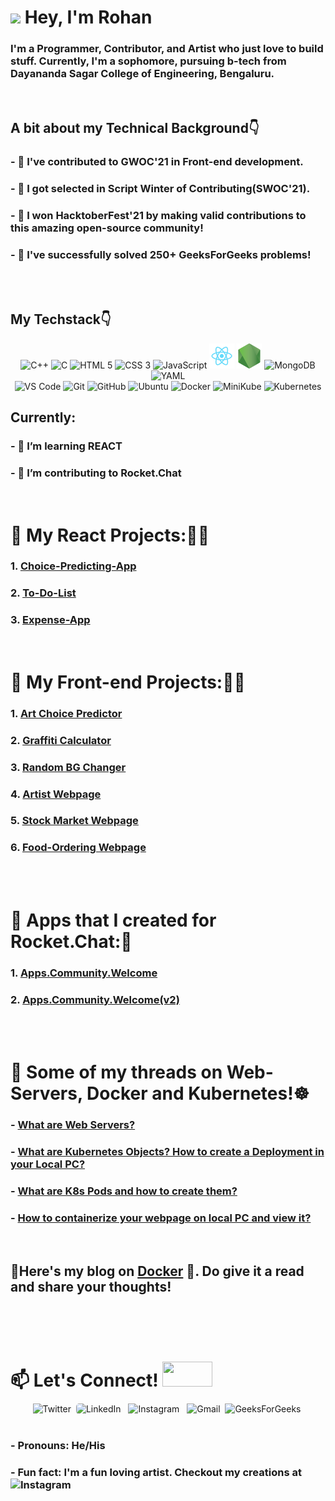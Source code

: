 #  <img src="https://github.com/TheDudeThatCode/TheDudeThatCode/blob/master/Assets/Hi.gif" width="29px">  Hey, I'm Rohan

### I'm a Programmer, Contributor, and Artist who just love to build stuff. Currently, I'm a sophomore, pursuing b-tech from Dayananda Sagar College of Engineering, Bengaluru.
<br>

## A bit about my Technical Background👇

### - 🔭 I've contributed to GWOC'21 in Front-end development.
### - 🔭 I got selected in Script Winter of Contributing(SWOC'21).
### - 🔭 I won HacktoberFest'21 by making valid contributions to this amazing open-source community!
### - 🔭 I've successfully solved 250+ GeeksForGeeks problems!
<br>
<br>

## My Techstack👇
<p align="center">
 <img src="https://user-images.githubusercontent.com/79656610/153699306-af31cd6d-8143-4877-b95d-72167f80cb3c.png" alt="C++" width="50" height="50"/>
 <img src="https://user-images.githubusercontent.com/79656610/153699416-b1272bcd-43ca-4c89-a7b6-8c05c25e4a69.png" alt="C" width="50" height="50"/>
 <img src="https://user-images.githubusercontent.com/79656610/153699679-1fc17584-dc68-4249-8afd-417c1dab74ac.png" alt="HTML 5" width="50" height="50"/> 
 <img src="https://user-images.githubusercontent.com/79656610/153699733-247200fc-6480-4905-addf-1d5e1ffba4a5.png" alt="CSS 3" width="40" height="40"/>
 <img src="https://user-images.githubusercontent.com/79656610/153699795-6577e1cb-e0e5-4946-a645-12fb9267a58a.png" alt="JavaScript" width="40" height="40"/>
 <img src="https://raw.githubusercontent.com/github/explore/80688e429a7d4ef2fca1e82350fe8e3517d3494d/topics/react/react.png" alt="REACT" width="40" height="40"/> 
 <img src="https://raw.githubusercontent.com/github/explore/80688e429a7d4ef2fca1e82350fe8e3517d3494d/topics/nodejs/nodejs.png" alt="NodeJS" width="40" height="40"/>
 <img src="https://user-images.githubusercontent.com/79656610/153700577-eb634580-1d8d-4be5-a820-90f9907a0490.png" alt="MongoDB" width="40" height="40"/>
 <img src="https://user-images.githubusercontent.com/79656610/153699740-e6dcd939-5f6b-4953-9a41-5c20f86a448e.png" alt="YAML" width="40" height="40"/>
<br>  
  <img src="https://user-images.githubusercontent.com/79656610/153700607-ba85ddb4-c095-45e0-88b3-20650b68cb9d.png" alt="VS Code" width="40" height="40"/>
  <img src="https://user-images.githubusercontent.com/79656610/153700633-9d435e43-2cb2-4cbb-b68f-b0efcbb5eb0d.png" alt="Git" width="40" height="40"/>
  <img src="https://user-images.githubusercontent.com/79656610/153700623-c9e7cb24-55fc-4697-924d-693f8bf769cd.png" alt="GitHub" width="40" height="40"/>
  <img src="https://user-images.githubusercontent.com/79656610/153700638-38b428c9-87a1-4cf4-8f20-a012b0878f24.png" alt="Ubuntu" width="40" height="40"/>
  <img src="https://user-images.githubusercontent.com/79656610/153700553-110a75e5-ca66-450f-869f-97b480e52733.png" alt="Docker" width="50" height="50"/>
  <img src="https://user-images.githubusercontent.com/79656610/153700581-282c6a67-b4b2-47f2-8217-6972104134b4.png" alt="MiniKube" width="40" height="40"/>
  <img src="https://user-images.githubusercontent.com/79656610/153700584-835b5a83-fec2-4372-a3d2-336aac49b158.png" alt="Kubernetes" width="55" height="55"/>
<p/>

## Currently:

###   - 🌱 I’m learning <strong>REACT</strong> 
###   - 👯 I’m contributing to Rocket.Chat

<br>

#  🎒 My React Projects:💂‍♀️<br>

### 1. [Choice-Predicting-App](https://github.com/Rohan749/Choice-Predicting-App)
### 2. [To-Do-List](https://github.com/Rohan749/To-Do-List_react-app)
### 3. [Expense-App](https://github.com/Rohan749/Expenses-App)

<br>

#  🎒 My Front-end Projects:💂‍♀️<br>

### 1. [Art Choice Predictor](https://github.com/Rohan749/Art-Choice-Predictor)

### 2. [Graffiti Calculator](https://github.com/Rohan749/Basic-Calculator) 
 
### 3. [Random BG Changer](https://github.com/Rohan749/Random-Background-Changing-Webpage) 

### 4. [Artist Webpage](https://github.com/Rohan749/Artist_webpage)  

### 5. [Stock Market Webpage](https://github.com/Rohan749/Stock-Market-Webpage) 

### 6. [Food-Ordering Webpage](https://github.com/Rohan749/Food-ordering-webpage) 

<br>
<br>

# 🎒 Apps that I created for Rocket.Chat:🚀
 
### 1. [Apps.Community.Welcome](https://github.com/Rohan749/Apps.Community.Welcome)

### 2. [Apps.Community.Welcome(v2)](https://github.com/Rohan749/Apps.Community.Welcome.v2)

<br>
<br>

# 🎒 Some of my threads on Web-Servers, Docker and Kubernetes!☸️ 

### - [What are Web Servers?](https://twitter.com/heyrohan7/status/1481443203077505024?s=20&t=_f_tUGLWkjnOGYAuOHWnZQ)
### - [What are Kubernetes Objects? How to create a Deployment in your Local PC?](https://twitter.com/heyrohan7/status/1497926422181994498?s=20&t=7ECNQatL-82YeYYr4Qlvwg)
### - [What are K8s Pods and how to create them?](https://twitter.com/heyrohan7/status/1498506043113967623?s=20&t=7ECNQatL-82YeYYr4Qlvwg)
### - [How to containerize your webpage on local PC and view it?](https://twitter.com/heyrohan7/status/1500157555439325187?s=20&t=7ECNQatL-82YeYYr4Qlvwg)

<br>
        
 ## 🎒Here's my blog on [Docker](https://docs.google.com/document/d/13IG-tjgMfl1wtGKkmnOKBS7rVmKoHqH_bMWkSc4xYcQ/edit?usp=sharing) 🐋. Do give it a read and share your thoughts!
<br>
<br>

 
 <br>
    
# 📫 Let's Connect! <img src="https://github.com/TheDudeThatCode/TheDudeThatCode/blob/master/Assets/Handshake.gif" height ="40px" width="80px"> 

 <p align="center" style="margin-top:-10px">
 <a href="https://twitter.com/heyrohan7" style="text-decoration: none;"><img src="https://logodownload.org/wp-content/uploads/2014/09/twitter-logo-6.png"  alt="Twitter" height="40" style=""/></a>&nbsp;
 
 <a href="https://www.linkedin.com/in/rohan-kumar-pandey-25a263208/" style="text-decoration: none;">
    <img src="https://cdn-icons-png.flaticon.com/512/174/174857.png" alt="LinkedIn" height="40" style="; border-radius:5px;">
  </a>&nbsp;
 
 <a href="https://www.instagram.com/rohanpandey749/" style="text-decoration: none;">
    <img src="https://img.icons8.com/fluency/344/instagram-new.png" alt="Instagram" height="40" style="">
  </a>&nbsp;
 
 <a href="mailto:rohanpandey749@gmail.com" style="text-decoration: none;">
  <img src="https://user-images.githubusercontent.com/79656610/153365045-a33a8dac-6632-4357-8194-8212ea23256b.png" alt="Gmail" height="40" style=""/></a>&nbsp;
 
 <a href="https://auth.geeksforgeeks.org/user/rohanpandey749/practice/" style="text-decoration: none;">
  <img src="https://img.icons8.com/color/344/GeeksforGeeks.png" alt="GeeksForGeeks" height="40" style=""/></a>&nbsp;
<br>
<br>
 </p>

###  - Pronouns: He/His
###  - Fun fact: I'm a fun loving artist. Checkout my creations at <a href="https://www.instagram.com/rohanpandey749/" style="text-decoration: none;"><img src="https://img.icons8.com/fluency/344/instagram-new.png" alt="Instagram" height="40" style=""/></a>


